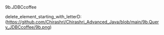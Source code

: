 9b.JDBCcoffee

delete_element_starting_with_letterD:(https://github.com/Chirashri/Chirashri_Advanced_Java/blob/main/9b.Query_JDBCcoffee/9b.png)
